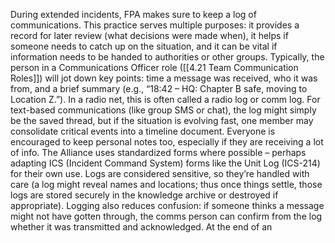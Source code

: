 During extended incidents, FPA makes sure to keep a log of communications. This practice serves multiple purposes: it provides a record for later review (what decisions were made when), it helps if someone needs to catch up on the situation, and it can be vital if information needs to be handed to authorities or other groups. Typically, the person in a Communications Officer role ([[4.21 Team Communication Roles]]) will jot down key points: time a message was received, who it was from, and a brief summary (e.g., “18:42 – HQ: Chapter B safe, moving to Location Z.”). In a radio net, this is often called a radio log or comm log. For text-based communications (like group SMS or chat), the log might simply be the saved thread, but if the situation is evolving fast, one member may consolidate critical events into a timeline document. Everyone is encouraged to keep personal notes too, especially if they are receiving a lot of info. The Alliance uses standardized forms where possible – perhaps adapting ICS (Incident Command System) forms like the Unit Log (ICS-214) for their own use. Logs are considered sensitive, so they’re handled with care (a log might reveal names and locations; thus once things settle, those logs are stored securely in the knowledge archive or destroyed if appropriate). Logging also reduces confusion: if someone thinks a message might not have gotten through, the comms person can confirm from the log whether it was transmitted and acknowledged. At the end of an